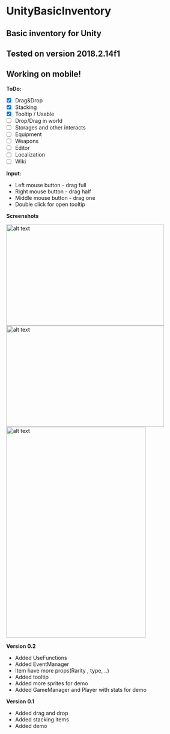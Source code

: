 # UnityBasicInventory
## Basic inventory for Unity
## Tested on version 2018.2.14f1
## Working on mobile!

**ToDo:**
- [x] Drag&Drop
- [x] Stacking
- [x] Tooltip / Usable
- [ ] Drop/Drag in world
- [ ] Storages and other interacts
- [ ] Equipment
- [ ] Weapons
- [ ] Editor
- [ ] Localization
- [ ] Wiki

**Input:**
- Left mouse button - drag full
- Right mouse button - drag half
- Middle mouse button - drag one
- Double click for open tooltip

**Screenshots**

<img src="https://i.imgur.com/HIouhXX.png" alt="alt text" width="420" height="269">
<img src="https://i.imgur.com/H6EhYwO.png" alt="alt text" width="420" height="269">
<img src="https://i.imgur.com/evMxCpa.png" alt="alt text" width="371" height="560">

**Version 0.2**
- Added UseFunctions
- Added EventManager
- Item have more props(Rarity , type, ..)
- Added tooltip
- Added more sprites for demo
- Added GameManager and Player with stats for demo

**Version 0.1**
- Added drag and drop
- Added stacking items
- Added demo
